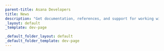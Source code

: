 ```yaml
---
parent-title: Asana Developers
title: News
description: "Get documentation, references, and support for working with the Asana API."
_layout: default
_template: dev-page

_default_folder_layout: default
_default_folder_template: dev-page
---
```

